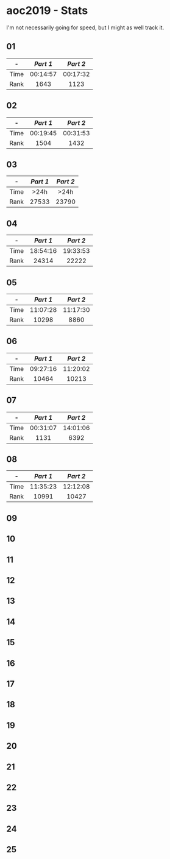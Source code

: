 # aoc2019 - Stats

I'm not necessarily going for speed, but I might as well track it.

## 01

| -    | *Part 1* | *Part 2* |
| :--: | :--:     | :--:     |
| Time | 00:14:57 | 00:17:32 |
| Rank | 1643     | 1123     |

## 02

| -    | *Part 1* | *Part 2* |
| :--: | :--:     | :--:     |
| Time | 00:19:45 | 00:31:53 |
| Rank | 1504     | 1432     |

## 03

| -    | *Part 1* | *Part 2* |
| :--: | :--:     | :--:     |
| Time | >24h     | >24h     |
| Rank | 27533    | 23790    |

## 04

| -    | *Part 1* | *Part 2* |
| :--: | :--:     | :--:     |
| Time | 18:54:16 | 19:33:53 |
| Rank | 24314    | 22222    |

## 05

| -    | *Part 1* | *Part 2* |
| :--: | :--:     | :--:     |
| Time | 11:07:28 | 11:17:30 |
| Rank | 10298    | 8860     |

## 06

| -    | *Part 1* | *Part 2* |
| :--: | :--:     | :--:     |
| Time | 09:27:16 | 11:20:02 |
| Rank | 10464    | 10213    |

## 07

| -    | *Part 1* | *Part 2* |
| :--: | :--:     | :--:     |
| Time | 00:31:07 | 14:01:06 |
| Rank | 1131     | 6392     |

## 08

| -    | *Part 1* | *Part 2* |
| :--: | :--:     | :--:     |
| Time | 11:35:23 | 12:12:08 |
| Rank | 10991    | 10427    |

## 09
## 10
## 11
## 12
## 13
## 14
## 15
## 16
## 17
## 18
## 19
## 20
## 21
## 22
## 23
## 24
## 25
